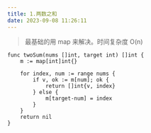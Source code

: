 ```yaml
---
title: 1.两数之和
date: 2023-09-08 11:26:11
---
```



> 最基础的用 map 来解决。时间复杂度 O(n)

```shell
func twoSum(nums []int, target int) []int {
	m := map[int]int{}

	for index, num := range nums {
		if v, ok := m[num]; ok {
			return []int{v, index}
		} else {
			m[target-num] = index
		}
	}
	return nil
}
```